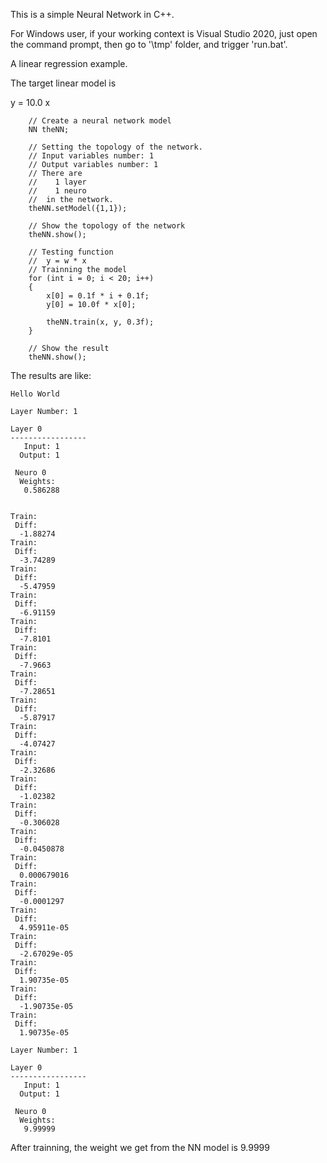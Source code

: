 This is a simple Neural Network in C++.

For Windows user, if your working context is Visual Studio 2020, just open the command prompt, then go to '\tmp' folder, 
and trigger 'run.bat'.

A linear regression example.

The target linear model is 

y = 10.0 x 

~~~
	// Create a neural network model
	NN theNN; 
	
	// Setting the topology of the network.
	// Input variables number: 1 
	// Output variables number: 1 
	// There are 
	//    1 layer 
	//    1 neuro 
	//  in the network.
	theNN.setModel({1,1});

	// Show the topology of the network 
	theNN.show();
	 
	// Testing function 
	//  y = w * x 
	// Trainning the model 
	for (int i = 0; i < 20; i++)
	{ 
		x[0] = 0.1f * i + 0.1f;
		y[0] = 10.0f * x[0];

		theNN.train(x, y, 0.3f);
	}
	 
	// Show the result 
	theNN.show();
~~~


The results are like:
~~~
Hello World

Layer Number: 1

Layer 0
-----------------
   Input: 1
  Output: 1

 Neuro 0
  Weights:
   0.586288


Train:
 Diff:
  -1.88274
Train:
 Diff:
  -3.74289
Train:
 Diff:
  -5.47959
Train:
 Diff:
  -6.91159
Train:
 Diff:
  -7.8101
Train:
 Diff:
  -7.9663
Train:
 Diff:
  -7.28651
Train:
 Diff:
  -5.87917
Train:
 Diff:
  -4.07427
Train:
 Diff:
  -2.32686
Train:
 Diff:
  -1.02382
Train:
 Diff:
  -0.306028
Train:
 Diff:
  -0.0450878
Train:
 Diff:
  0.000679016
Train:
 Diff:
  -0.0001297
Train:
 Diff:
  4.95911e-05
Train:
 Diff:
  -2.67029e-05
Train:
 Diff:
  1.90735e-05
Train:
 Diff:
  -1.90735e-05
Train:
 Diff:
  1.90735e-05

Layer Number: 1

Layer 0
-----------------
   Input: 1
  Output: 1

 Neuro 0
  Weights:
   9.99999
~~~
After trainning, the weight we get from the NN model is 9.9999
